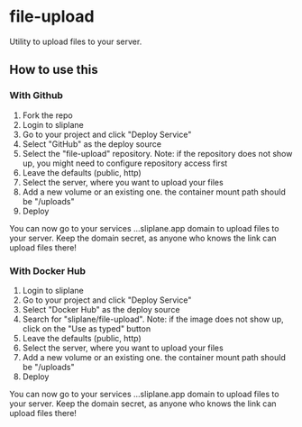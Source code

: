 # file-upload

Utility to upload files to your server.

## How to use this

### With Github

1. Fork the repo
2. Login to sliplane
3. Go to your project and click "Deploy Service"
4. Select "GitHub" as the deploy source
5. Select the "file-upload" repository. Note: if the repository does not show up, you might need to configure repository access first
6. Leave the defaults (public, http)
7. Select the server, where you want to upload your files
9. Add a new volume or an existing one. the container mount path should be "/uploads"
10. Deploy

You can now go to your services ...sliplane.app domain to upload files to your server. Keep the domain secret, as anyone who knows the link can upload files there!

### With Docker Hub

1. Login to sliplane
2. Go to your project and click "Deploy Service"
3. Select "Docker Hub" as the deploy source
4. Search for "sliplane/file-upload". Note: if the image does not show up, click on the "Use as typed" button
5. Leave the defaults (public, http)
6. Select the server, where you want to upload your files
7. Add a new volume or an existing one. the container mount path should be "/uploads"
8. Deploy

You can now go to your services ...sliplane.app domain to upload files to your server. Keep the domain secret, as anyone who knows the link can upload files there!
